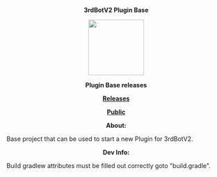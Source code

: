 <p align="center"> <b> 3rdBotV2 Plugin Base </b> </p>

<p align="center">
<img src="chan.png" width="128"/>
</p>

<p align="center"> <b> Plugin Base releases </b> </p>
<p align="center"> <b> <a href="https://github.com/TheReal3rd/WurstMinus-Two-PluginBase/releases"> Releases </a> </b> </p>
<p align="center"> <b> <a href="https://github.com/TheReal3rd/WurstMinus-Public"> Public </a> </b> </p>

<p align="center"> <b> About: </b> </p>
<p> 
Base project that can be used to start a new Plugin for 3rdBotV2.
</p>

<p align="center"> <b> Dev Info: </b> </p>
<p> Build gradlew attributes must be filled out correctly goto "build.gradle". </p>